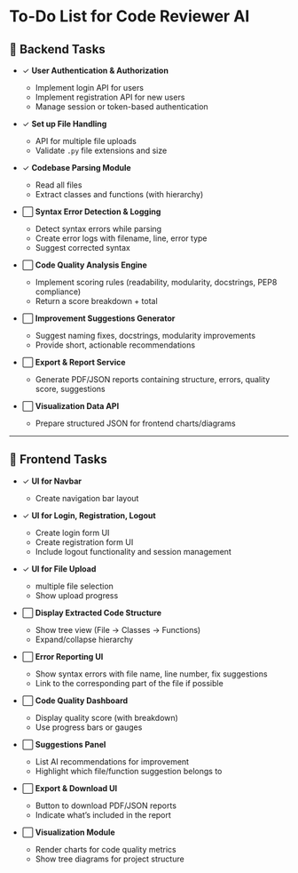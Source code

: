 # To-Do List for Code Reviewer AI

## 🔧 Backend Tasks

- ✓ **User Authentication & Authorization**  
  - Implement login API for users  
  - Implement registration API for new users  
  - Manage session or token-based authentication 

- ✓ **Set up File Handling**
  - API for multiple file uploads
  - Validate `.py` file extensions and size

- ✓ **Codebase Parsing Module**
  - Read all files
  - Extract classes and functions (with hierarchy)

- ⬜ **Syntax Error Detection & Logging**
  - Detect syntax errors while parsing
  - Create error logs with filename, line, error type
  - Suggest corrected syntax

- ⬜ **Code Quality Analysis Engine**
  - Implement scoring rules (readability, modularity, docstrings, PEP8 compliance)
  - Return a score breakdown + total

- ⬜ **Improvement Suggestions Generator**
  - Suggest naming fixes, docstrings, modularity improvements
  - Provide short, actionable recommendations

- ⬜ **Export & Report Service**
  - Generate PDF/JSON reports containing structure, errors, quality score, suggestions

- ⬜ **Visualization Data API**
  - Prepare structured JSON for frontend charts/diagrams

---

## 🎨 Frontend Tasks

- ✓ **UI for Navbar**  
  - Create navigation bar layout 

- ✓ **UI for Login, Registration, Logout**  
  - Create login form UI  
  - Create registration form UI  
  - Include logout functionality and session management  

- ✓ **UI for File Upload**
  - multiple file selection
  - Show upload progress

- ⬜ **Display Extracted Code Structure**
  - Show tree view (File → Classes → Functions)
  - Expand/collapse hierarchy

- ⬜ **Error Reporting UI**
  - Show syntax errors with file name, line number, fix suggestions
  - Link to the corresponding part of the file if possible

- ⬜ **Code Quality Dashboard**
  - Display quality score (with breakdown)
  - Use progress bars or gauges

- ⬜ **Suggestions Panel**
  - List AI recommendations for improvement
  - Highlight which file/function suggestion belongs to

- ⬜ **Export & Download UI**
  - Button to download PDF/JSON reports
  - Indicate what’s included in the report

- ⬜ **Visualization Module**
  - Render charts for code quality metrics
  - Show tree diagrams for project structure
